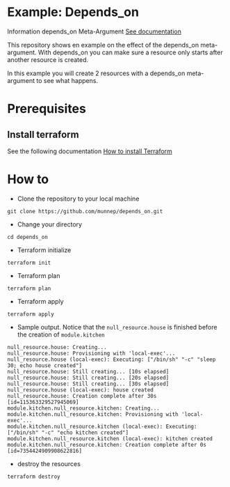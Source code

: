 # Example: Depends_on

Information depends_on Meta-Argument [See documentation](https://www.terraform.io/language/meta-arguments/depends_on) 

This repository shows en example on the effect of the depends_on meta-argument. With depends_on you can make sure a resource only starts after another resource is created. 

In this example you will create 2 resources with a depends_on meta-argument to see what happens.

# Prerequisites

## Install terraform  
See the following documentation [How to install Terraform](https://learn.hashicorp.com/tutorials/terraform/install-cli)

# How to

- Clone the repository to your local machine
```
git clone https://github.com/munnep/depends_on.git
```
- Change your directory
```
cd depends_on
```
- Terraform initialize
```
terraform init
```
- Terraform plan
```
terraform plan
```
- Terraform apply
```
terraform apply
```
- Sample output. Notice that the ```null_resource.house``` is finished before the creation of ```module.kitchen```
```
null_resource.house: Creating...
null_resource.house: Provisioning with 'local-exec'...
null_resource.house (local-exec): Executing: ["/bin/sh" "-c" "sleep 30; echo house created"]
null_resource.house: Still creating... [10s elapsed]
null_resource.house: Still creating... [20s elapsed]
null_resource.house: Still creating... [30s elapsed]
null_resource.house (local-exec): house created
null_resource.house: Creation complete after 30s [id=115363329527945069]
module.kitchen.null_resource.kitchen: Creating...
module.kitchen.null_resource.kitchen: Provisioning with 'local-exec'...
module.kitchen.null_resource.kitchen (local-exec): Executing: ["/bin/sh" "-c" "echo kitchen created"]
module.kitchen.null_resource.kitchen (local-exec): kitchen created
module.kitchen.null_resource.kitchen: Creation complete after 0s [id=7354424909908622816]
```
- destroy the resources
```
terraform destroy
```